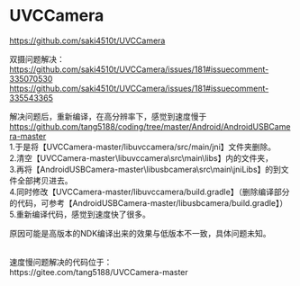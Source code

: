 UVCCamera
=========
https://github.com/saki4510t/UVCCamera

双摄问题解决：<br />
https://github.com/saki4510t/UVCCamera/issues/181#issuecomment-335070530 <br />
https://github.com/saki4510t/UVCCamera/issues/181#issuecomment-335543365 <br />


解决问题后，重新编译，在高分辨率下，感觉到速度慢于 <br />
https://github.com/tang5188/coding/tree/master/Android/AndroidUSBCamera-master  <br />
1.于是将【UVCCamera-master/libuvccamera/src/main/jni】文件夹删除。  <br />
2.清空【UVCCamera-master\libuvccamera\src\main\libs】内的文件夹，  <br />
3.再将【AndroidUSBCamera-master\libusbcamera\src\main\jniLibs】的到文件全部拷贝进去。  <br />
4.同时修改【UVCCamera-master/libuvccamera/build.gradle】（删除编译部分的代码，可参考【AndroidUSBCamera-master/libusbcamera/build.gradle】）  <br />
5.重新编译代码，感觉到速度快了很多。  <br />

原因可能是高版本的NDK编译出来的效果与低版本不一致，具体问题未知。  <br />
 
 <br />
速度慢问题解决的代码位于：  <br />
https://gitee.com/tang5188/UVCCamera-master
